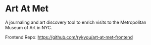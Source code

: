 # Art At Met

A journaling and art discovery tool to enrich visits to the Metropolitan Museum of Art in NYC. 

Frontend Repo: https://github.com/rykyou/art-at-met-frontend
